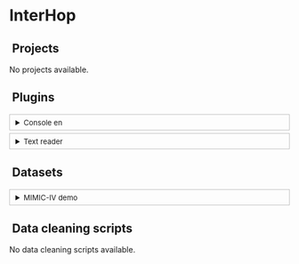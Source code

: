 # InterHop

<span id='generated_code_start'></span>

## <i class='fa fa-file-alt' style='color: steelblue; margin-right: 5px;'></i> Projects

No projects available.

## <i class='fa fa-terminal' style='color: steelblue; margin-right: 5px;'></i> Plugins

<details style = 'border: solid 1px #c0c0c0; padding: 5px 10px; margin: 5px 0;'>
<summary><span style = 'font-size:13px;'>Console en</summary>

# Console

Readme ...

Test'

Test2''

Test 3"

```{r}
# R code
print('test')
```

</details>

<details style = 'border: solid 1px #c0c0c0; padding: 5px 10px; margin: 5px 0;'>
<summary><span style = 'font-size:13px;'>Text reader</summary>



</details>

## <i class='fa fa-database' style='color: steelblue; margin-right: 5px;'></i> Datasets

<details style = 'border: solid 1px #c0c0c0; padding: 5px 10px; margin: 5px 0;'>
<summary><span style = 'font-size:13px;'>MIMIC-IV demo</summary>

NA

</details>

## <i class='fa fa-code' style='color: steelblue; margin-right: 5px;'></i> Data cleaning scripts

No data cleaning scripts available.

<span id='generated_code_end'></span>

